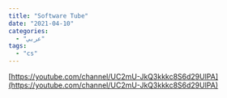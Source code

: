 ```yaml
---
title: "Software Tube"
date: "2021-04-10"
categories:
  - "عربي"
tags:
  - "cs"
---
```


[https://youtube.com/channel/UC2mU-JkQ3kkkc8S6d29UlPA](https://youtube.com/channel/UC2mU-JkQ3kkkc8S6d29UlPA)
